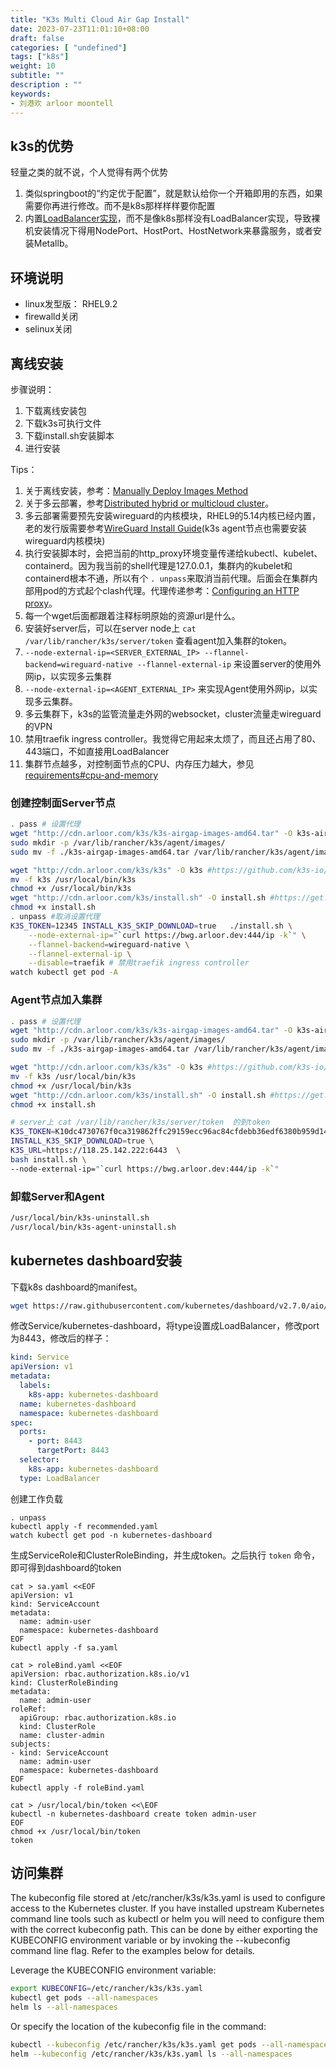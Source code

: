 ```yaml
---
title: "K3s Multi Cloud Air Gap Install"
date: 2023-07-23T11:01:10+08:00
draft: false
categories: [ "undefined"]
tags: ["k8s"]
weight: 10
subtitle: ""
description : ""
keywords:
- 刘港欢 arloor moontell
---
```


## k3s的优势

轻量之类的就不说，个人觉得有两个优势

1. 类似springboot的“约定优于配置”，就是默认给你一个开箱即用的东西，如果需要你再进行修改。而不是k8s那样样样要你配置
2. 内置[LoadBalancer实现](https://docs.k3s.io/networking#service-load-balancer)，而不是像k8s那样没有LoadBalancer实现，导致裸机安装情况下得用NodePort、HostPort、HostNetwork来暴露服务，或者安装Metallb。

<!--more-->

## 环境说明

- linux发型版： RHEL9.2
- firewalld关闭
- selinux关闭

## 离线安装

步骤说明：

1. 下载离线安装包
2. 下载k3s可执行文件
3. 下载install.sh安装脚本
4. 进行安装

Tips：

1. 关于离线安装，参考：[Manually Deploy Images Method](https://docs.k3s.io/installation/airgap#manually-deploy-images-method)
2. 关于多云部署，参考[Distributed hybrid or multicloud cluster](https://docs.k3s.io/installation/network-options#distributed-hybrid-or-multicloud-cluster)。
3. 多云部署需要预先安装wireguard的内核模块，RHEL9的5.14内核已经内置，老的发行版需要参考[WireGuard Install Guide](https://www.wireguard.com/install/)(k3s agent节点也需要安装wireguard内核模块)
4. 执行安装脚本时，会把当前的http_proxy环境变量传递给kubectl、kubelet、containerd。因为我当前的shell代理是127.0.0.1，集群内的kubelet和containerd根本不通，所以有个 `. unpass`来取消当前代理。后面会在集群内部用pod的方式起个clash代理。代理传递参考：[Configuring an HTTP proxy](https://docs.k3s.io/advanced#configuring-an-http-proxy)。
5. 每一个wget后面都跟着注释标明原始的资源url是什么。
6. 安装好server后，可以在server node上 `cat /var/lib/rancher/k3s/server/token` 查看agent加入集群的token。
7. `--node-external-ip=<SERVER_EXTERNAL_IP> --flannel-backend=wireguard-native --flannel-external-ip` 来设置server的使用外网ip，以实现多云集群
8. `--node-external-ip=<AGENT_EXTERNAL_IP>` 来实现Agent使用外网ip，以实现多云集群。
9. 多云集群下，k3s的监管流量走外网的websocket，cluster流量走wireguard的VPN
10. 禁用traefik ingress controller。我觉得它用起来太烦了，而且还占用了80、443端口，不如直接用LoadBalancer
11. 集群节点越多，对控制面节点的CPU、内存压力越大，参见[requirements#cpu-and-memory](https://docs.k3s.io/installation/requirements#cpu-and-memory)

### 创建控制面Server节点

```bash
. pass # 设置代理
wget "http://cdn.arloor.com/k3s/k3s-airgap-images-amd64.tar" -O k3s-airgap-images-amd64.tar # https://github.com/k3s-io/k3s/releases/download/v1.27.3%2Bk3s1/k3s-airgap-images-amd64.tar
sudo mkdir -p /var/lib/rancher/k3s/agent/images/
sudo mv -f ./k3s-airgap-images-amd64.tar /var/lib/rancher/k3s/agent/images/

wget "http://cdn.arloor.com/k3s/k3s" -O k3s #https://github.com/k3s-io/k3s/releases/download/v1.27.3%2Bk3s1/k3s
mv -f k3s /usr/local/bin/k3s
chmod +x /usr/local/bin/k3s
wget "http://cdn.arloor.com/k3s/install.sh" -O install.sh #https://get.k3s.io/
chmod +x install.sh
. unpass #取消设置代理
K3S_TOKEN=12345 INSTALL_K3S_SKIP_DOWNLOAD=true   ./install.sh \
	--node-external-ip="`curl https://bwg.arloor.dev:444/ip -k`" \
    --flannel-backend=wireguard-native \
    --flannel-external-ip \
	--disable=traefik # 禁用traefik ingress controller
watch kubectl get pod -A
```

### Agent节点加入集群


```bash
. pass # 设置代理
wget "http://cdn.arloor.com/k3s/k3s-airgap-images-amd64.tar" -O k3s-airgap-images-amd64.tar # https://github.com/k3s-io/k3s/releases/download/v1.27.3%2Bk3s1/k3s-airgap-images-amd64.tar
sudo mkdir -p /var/lib/rancher/k3s/agent/images/
sudo mv -f ./k3s-airgap-images-amd64.tar /var/lib/rancher/k3s/agent/images/

wget "http://cdn.arloor.com/k3s/k3s" -O k3s #https://github.com/k3s-io/k3s/releases/download/v1.27.3%2Bk3s1/k3s
mv -f k3s /usr/local/bin/k3s
chmod +x /usr/local/bin/k3s
wget "http://cdn.arloor.com/k3s/install.sh" -O install.sh #https://get.k3s.io/
chmod +x install.sh

# server上 cat /var/lib/rancher/k3s/server/token  的到token
K3S_TOKEN=K10dc4730767f0ca319862ffc29159ecc96ac84cfdebb36edf6380b959d143fd97a::server:12345 \
INSTALL_K3S_SKIP_DOWNLOAD=true \
K3S_URL=https://118.25.142.222:6443  \
bash install.sh \
--node-external-ip="`curl https://bwg.arloor.dev:444/ip -k`"
```

### 卸载Server和Agent

```bash
/usr/local/bin/k3s-uninstall.sh
/usr/local/bin/k3s-agent-uninstall.sh
```

## kubernetes dashboard安装

下载k8s dashboard的manifest。

```bash
wget https://raw.githubusercontent.com/kubernetes/dashboard/v2.7.0/aio/deploy/recommended.yaml -O recommended.yaml
```

修改Service/kubernetes-dashboard，将type设置成LoadBalancer，修改port为8443，修改后的样子：

```yaml
kind: Service
apiVersion: v1
metadata:
  labels:
    k8s-app: kubernetes-dashboard
  name: kubernetes-dashboard
  namespace: kubernetes-dashboard
spec:
  ports:
    - port: 8443
      targetPort: 8443
  selector:
    k8s-app: kubernetes-dashboard
  type: LoadBalancer
```

创建工作负载

```shell
. unpass
kubectl apply -f recommended.yaml
watch kubectl get pod -n kubernetes-dashboard
```

生成ServiceRole和ClusterRoleBinding，并生成token。之后执行 `token` 命令，即可得到dashboard的token

```shell
cat > sa.yaml <<EOF
apiVersion: v1
kind: ServiceAccount
metadata:
  name: admin-user
  namespace: kubernetes-dashboard
EOF
kubectl apply -f sa.yaml

cat > roleBind.yaml <<EOF
apiVersion: rbac.authorization.k8s.io/v1
kind: ClusterRoleBinding
metadata:
  name: admin-user
roleRef:
  apiGroup: rbac.authorization.k8s.io
  kind: ClusterRole
  name: cluster-admin
subjects:
- kind: ServiceAccount
  name: admin-user
  namespace: kubernetes-dashboard
EOF
kubectl apply -f roleBind.yaml

cat > /usr/local/bin/token <<\EOF
kubectl -n kubernetes-dashboard create token admin-user
EOF
chmod +x /usr/local/bin/token
token
```

## 访问集群

The kubeconfig file stored at /etc/rancher/k3s/k3s.yaml is used to configure access to the Kubernetes cluster. If you have installed upstream Kubernetes command line tools such as kubectl or helm you will need to configure them with the correct kubeconfig path. This can be done by either exporting the KUBECONFIG environment variable or by invoking the --kubeconfig command line flag. Refer to the examples below for details.

Leverage the KUBECONFIG environment variable:

```bash
export KUBECONFIG=/etc/rancher/k3s/k3s.yaml
kubectl get pods --all-namespaces
helm ls --all-namespaces
```

Or specify the location of the kubeconfig file in the command:

```bash
kubectl --kubeconfig /etc/rancher/k3s/k3s.yaml get pods --all-namespaces
helm --kubeconfig /etc/rancher/k3s/k3s.yaml ls --all-namespaces
```

